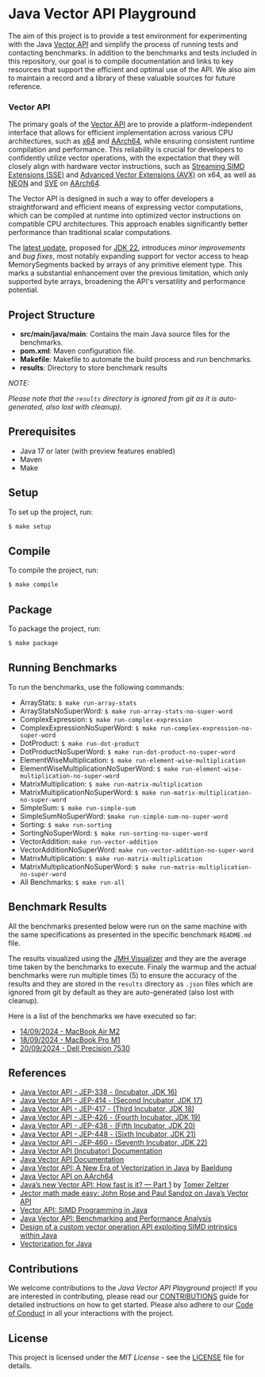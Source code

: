 # Java Vector API Playground

The aim of this project is to provide a test environment for experimenting with the Java [Vector API](https://openjdk.org/jeps/460) and simplify the process of running tests and contacting benchmarks. In addition to the benchmarks and tests included in this repository, our goal is to compile documentation and links to key resources that support the efficient and optimal use of the API. We also aim to maintain a record and a library of these valuable sources for future reference.
### Vector API

The primary goals of the [Vector API](https://openjdk.org/jeps/460) are to provide a platform-independent interface that allows for efficient implementation across various CPU architectures, such as [x64](https://en.wikipedia.org/wiki/X86-64) and [AArch64](https://en.wikipedia.org/wiki/AArch64), while ensuring consistent runtime compilation and performance. This reliability is crucial for developers to confidently utilize vector operations, with the expectation that they will closely align with hardware vector instructions, such as [Streaming SIMD Extensions (SSE)](https://en.wikipedia.org/wiki/Streaming_SIMD_Extensions) and [Advanced Vector Extensions (AVX)](https://en.wikipedia.org/wiki/Advanced_Vector_Extensions) on x64, as well as [NEON](https://en.wikipedia.org/wiki/ARM_architecture#Advanced_SIMD_(NEON)) and [SVE](https://en.wikipedia.org/wiki/Scalable_Vector_Extension) on [AArch64](https://en.wikipedia.org/wiki/AArch64).

The Vector API is designed in such a way to offer developers a straightforward and efficient means of expressing vector computations, which can be compiled at runtime into optimized vector instructions on compatible CPU architectures. This approach enables significantly better performance than traditional scalar computations.

The [latest update](https://openjdk.java.net/jeps/460), proposed for [JDK 22](https://openjdk.org/projects/jdk/22/), introduces _minor improvements_ and _bug fixes_, most notably expanding support for vector access to heap MemorySegments backed by arrays of any primitive element type. This marks a substantial enhancement over the previous limitation, which only supported byte arrays, broadening the API's versatility and performance potential.

## Project Structure

- **src/main/java/main**: Contains the main Java source files for the benchmarks.
- **pom.xml**: Maven configuration file.
- **Makefile**: Makefile to automate the build process and run benchmarks.
- **results**: Directory to store benchmark results 


*NOTE:* 

_Please note that the `results` directory is ignored from git as it is auto-generated, also lost with cleanup)._

## Prerequisites

- Java 17 or later (with preview features enabled)
- Maven
- Make

## Setup

To set up the project, run:

```sh
$ make setup
```

## Compile

To compile the project, run:

```sh
$ make compile
```

## Package

To package the project, run:

```sh
$ make package
```

## Running Benchmarks

To run the benchmarks, use the following commands:  
- ArrayStats: ```$ make run-array-stats```
- ArrayStatsNoSuperWord: ```$ make run-array-stats-no-super-word```
- ComplexExpression: ```$ make run-complex-expression```
- ComplexExpressionNoSuperWord: ```$ make run-complex-expression-no-super-word```
- DotProduct: ```$ make run-dot-product```
- DotProductNoSuperWord: ```$ make run-dot-product-no-super-word```
- ElementWiseMultiplication: ```$ make run-element-wise-multiplication```
- ElementWiseMultiplicationNoSuperWord: ```$ make run-element-wise-multiplication-no-super-word```
- MatrixMultiplication: ```$ make run-matrix-multiplication```
- MatrixMultiplicationNoSuperWord: ```$ make run-matrix-multiplication-no-super-word```
- SimpleSum: ```$ make run-simple-sum```
- SimpleSumNoSuperWord: ```$make run-simple-sum-no-super-word```
- Sorting: ```$ make run-sorting```
- SortingNoSuperWord: ```$ make run-sorting-no-super-word```
- VectorAddition: ```make run-vector-addition```
- VectorAdditionNoSuperWord: ```make run-vector-addition-no-super-word```
- MatrixMultiplication: ```$ make run-matrix-multiplication```
- MatrixMultiplicationNoSuperWord: ```$ make run-matrix-multiplication-no-super-word```
- All Benchmarks: ```$ make run-all```

## Benchmark Results

All the benchmarks presented below were run on the same machine with the same specifications as presented in the specific benchmark `README.md` file. 

The results visualized  using the [JMH Visualizer](https://jmh.morethan.io/) and they are the average time taken by the benchmarks to execute. Finaly the warmup and the actual benchmarks were run multiple times (5) to ensure the accuracy of the results and they are stored in the `results` directory as `.json` files which are ignored from git by default as they are auto-generated (also lost with cleanup).

Here is a list of the benchmarks we have executed so far:

- [14/09/2024 - MacBook Air M2](benchmark/20240914-macbook-air-m2/README.md) 
- [18/09/2024 - MacBook Pro M1](benchmark/20240918-macbook-pro-m1/README.md) 
- [20/09/2024 - Dell Precision 7530](benchmark/20240920-dell-precision-7530/README.md)

## References

- [Java Vector API - JEP-338 - (Incubator, JDK 16)](https://openjdk.java.net/jeps/338) 
- [Java Vector API - JEP-414 - (Second Incubator, JDK 17)](https://openjdk.java.net/jeps/414) 
- [Java Vector API - JEP-417 - (Third Incubator, JDK 18)](https://openjdk.java.net/jeps/417)
- [Java Vector API - JEP-426 - (Fourth Incubator, JDK 19)](https://openjdk.java.net/jeps/426)
- [Java Vector API - JEP-438 - (Fifth Incubator, JDK 20)](https://openjdk.java.net/jeps/438)
- [Java Vector API - JEP-448 - (Sixth Incubator, JDK 21) ](https://openjdk.java.net/jeps/448)
- [Java Vector API - JEP-460 - (Seventh Incubator, JDK 22)](https://openjdk.java.net/jeps/460)
- [Java Vector API (Incubator) Documentation](https://download.java.net/java/early_access/jdk17/docs/api/jdk.incubator.vector/module-summary.html)
- [Java Vector API Documentation](https://download.java.net/java/early_access/jdk17/docs/api/java.base/java/util/vector/package-summary.html)
- [Java Vector API: A New Era of Vectorization in Java](https://www.baeldung.com/java-vector-api) by [Baeldung](https://www.baeldung.com/)
- [Java Vector API on AArch64](https://community.arm.com/arm-community-blogs/b/high-performance-computing-blog/posts/java-vector-api-on-aarch64)
- [Java’s new Vector API: How fast is it? — Part 1](https://medium.com/@tomerr90/javas-new-vector-api-how-fast-is-it-part-1-1b4c2b573610) by [Tomer Zeltzer](https://github.com/tomerr90) 
- [Jector math made easy: John Rose and Paul Sandoz on Java’s Vector API](https://blogs.oracle.com/javamagazine/post/java-vector-api-simd)
- [Vector API: SIMD Programming in Java](https://www.youtube.com/watch?v=VYo3p4R66N8)
- [Java Vector API: Benchmarking and Performance Analysis](https://dl.acm.org/doi/abs/10.1145/3578360.3580265)
- [Design of a custom vector operation API exploiting SIMD intrinsics within Java](https://ieeexplore.ieee.org/abstract/document/5575190)
- [Vectorization for Java](https://link.springer.com/chapter/10.1007/978-3-642-15672-4_3)

## Contributions

We welcome contributions to the _Java Vector API Playground_ project! If you are interested in contributing, please read our [CONTRIBUTIONS](CONTRIBUTIONS.md) guide for detailed instructions on how to get started. Please also adhere to our [Code of Conduct](CODE_OF_CONDUCT.md) in all your interactions with the project.

## License

This project is licensed under the _MIT License_ - see the [LICENSE](LICENSE) file for details.